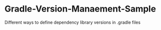 # Gradle-Version-Manaement-Sample
Different ways to define dependency library versions in .gradle files

